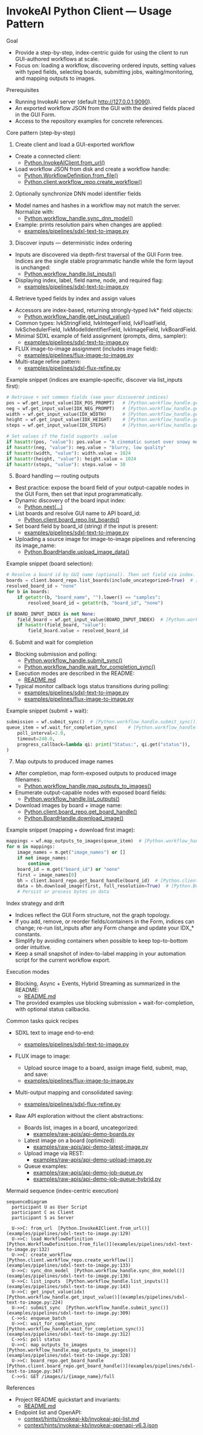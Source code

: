 # InvokeAI Python Client — Usage Pattern

Goal
- Provide a step-by-step, index-centric guide for using the client to run GUI-authored workflows at scale.
- Focus on: loading a workflow, discovering ordered inputs, setting values with typed fields, selecting boards, submitting jobs, waiting/monitoring, and mapping outputs to images.

Prerequisites
- Running InvokeAI server (default http://127.0.0.1:9090).
- An exported workflow JSON from the GUI with the desired fields placed in the GUI Form.
- Access to the repository examples for concrete references.

Core pattern (step-by-step)

1) Create client and load a GUI-exported workflow
- Create a connected client:
  - [Python.InvokeAIClient.from_url()](examples/pipelines/sdxl-text-to-image.py:129)
- Load workflow JSON from disk and create a workflow handle:
  - [Python.WorkflowDefinition.from_file()](examples/pipelines/sdxl-text-to-image.py:132)
  - [Python.client.workflow_repo.create_workflow()](examples/pipelines/sdxl-text-to-image.py:133)

2) Optionally synchronize DNN model identifier fields
- Model names and hashes in a workflow may not match the server. Normalize with:
  - [Python.workflow_handle.sync_dnn_model()](examples/pipelines/sdxl-text-to-image.py:136)
- Example: prints resolution pairs when changes are applied:
  - [examples/pipelines/sdxl-text-to-image.py](examples/pipelines/sdxl-text-to-image.py)

3) Discover inputs — deterministic index ordering
- Inputs are discovered via depth-first traversal of the GUI Form tree. Indices are the single stable programmatic handle while the form layout is unchanged:
  - [Python.workflow_handle.list_inputs()](examples/pipelines/sdxl-text-to-image.py:143)
- Displaying index, label, field name, node, and required flag:
  - [examples/pipelines/sdxl-text-to-image.py](examples/pipelines/sdxl-text-to-image.py)

4) Retrieve typed fields by index and assign values
- Accessors are index-based, returning strongly-typed Ivk* field objects:
  - [Python.workflow_handle.get_input_value()](examples/pipelines/sdxl-text-to-image.py:224)
- Common types: IvkStringField, IvkIntegerField, IvkFloatField, IvkSchedulerField, IvkModelIdentifierField, IvkImageField, IvkBoardField.
- Minimal SDXL example of field assignment (prompts, dims, sampler):
  - [examples/pipelines/sdxl-text-to-image.py](examples/pipelines/sdxl-text-to-image.py)
- FLUX image-to-image assignment (includes image field):
  - [examples/pipelines/flux-image-to-image.py](examples/pipelines/flux-image-to-image.py)
- Multi-stage refine pattern:
  - [examples/pipelines/sdxl-flux-refine.py](examples/pipelines/sdxl-flux-refine.py)

Example snippet (indices are example-specific, discover via list_inputs first):
```python
# Retrieve + set common fields (see your discovered indices)
pos = wf.get_input_value(IDX_POS_PROMPT)   # [Python.workflow_handle.get_input_value()](examples/pipelines/sdxl-text-to-image.py:224)
neg = wf.get_input_value(IDX_NEG_PROMPT)   # [Python.workflow_handle.get_input_value()](examples/pipelines/sdxl-text-to-image.py:228)
width = wf.get_input_value(IDX_WIDTH)      # [Python.workflow_handle.get_input_value()](examples/pipelines/sdxl-text-to-image.py:232)
height = wf.get_input_value(IDX_HEIGHT)    # [Python.workflow_handle.get_input_value()](examples/pipelines/sdxl-text-to-image.py:236)
steps = wf.get_input_value(IDX_STEPS)      # [Python.workflow_handle.get_input_value()](examples/pipelines/sdxl-text-to-image.py:240)

# Set values if the field supports .value
if hasattr(pos, "value"): pos.value = "A cinematic sunset over snowy mountains"
if hasattr(neg, "value"): neg.value = "blurry, low quality"
if hasattr(width, "value"): width.value = 1024
if hasattr(height, "value"): height.value = 1024
if hasattr(steps, "value"): steps.value = 30
```

5) Board handling — routing outputs
- Best practice: expose the board field of your output-capable nodes in the GUI Form, then set that input programmatically.
- Dynamic discovery of the board input index:
  - [Python.next(...)](examples/pipelines/sdxl-text-to-image.py:163)
- List boards and resolve GUI name to API board_id:
  - [Python.client.board_repo.list_boards()](examples/pipelines/sdxl-text-to-image.py:173)
- Set board field by board_id (string) if the input is present:
  - [examples/pipelines/sdxl-text-to-image.py](examples/pipelines/sdxl-text-to-image.py)
- Uploading a source image for image-to-image pipelines and referencing its image_name:
  - [Python.BoardHandle.upload_image_data()](examples/pipelines/flux-image-to-image.py:220)

Example snippet (board selection):
```python
# Resolve a board id by GUI name (optional). Then set field via index.
boards = client.board_repo.list_boards(include_uncategorized=True)  # [Python.client.board_repo.list_boards()](examples/pipelines/sdxl-text-to-image.py:173)
resolved_board_id = "none"
for b in boards:
    if getattr(b, "board_name", "").lower() == "samples":
        resolved_board_id = getattr(b, "board_id", "none")

if BOARD_INPUT_INDEX is not None:
    field_board = wf.get_input_value(BOARD_INPUT_INDEX)  # [Python.workflow_handle.get_input_value()](examples/pipelines/sdxl-text-to-image.py:261)
    if hasattr(field_board, "value"):
        field_board.value = resolved_board_id
```

6) Submit and wait for completion
- Blocking submission and polling:
  - [Python.workflow_handle.submit_sync()](examples/pipelines/sdxl-text-to-image.py:309)
  - [Python.workflow_handle.wait_for_completion_sync()](examples/pipelines/sdxl-text-to-image.py:312)
- Execution modes are described in the README:
  - [README.md](README.md:268)
- Typical monitor callback logs status transitions during polling:
  - [examples/pipelines/sdxl-text-to-image.py](examples/pipelines/sdxl-text-to-image.py)
  - [examples/pipelines/flux-image-to-image.py](examples/pipelines/flux-image-to-image.py)

Example snippet (submit + wait):
```python
submission = wf.submit_sync()  # [Python.workflow_handle.submit_sync()](examples/pipelines/sdxl-text-to-image.py:309)
queue_item = wf.wait_for_completion_sync(    # [Python.workflow_handle.wait_for_completion_sync()](examples/pipelines/sdxl-text-to-image.py:312)
    poll_interval=2.0,
    timeout=240.0,
    progress_callback=lambda qi: print("Status:", qi.get("status")),
)
```

7) Map outputs to produced image names
- After completion, map form-exposed outputs to produced image filenames:
  - [Python.workflow_handle.map_outputs_to_images()](examples/pipelines/sdxl-text-to-image.py:328)
- Enumerate output-capable nodes with exposed board fields:
  - [Python.workflow_handle.list_outputs()](examples/pipelines/flux-image-to-image.py:285)
- Download images by board + image name:
  - [Python.client.board_repo.get_board_handle()](examples/pipelines/sdxl-text-to-image.py:347)
  - [Python.BoardHandle.download_image()](examples/pipelines/sdxl-text-to-image.py:349)

Example snippet (mapping + download first image):
```python
mappings = wf.map_outputs_to_images(queue_item)  # [Python.workflow_handle.map_outputs_to_images()](examples/pipelines/sdxl-text-to-image.py:328)
for m in mappings:
    image_names = m.get("image_names") or []
    if not image_names:
        continue
    board_id = m.get("board_id") or "none"
    first = image_names[0]
    bh = client.board_repo.get_board_handle(board_id)  # [Python.client.board_repo.get_board_handle()](examples/pipelines/sdxl-text-to-image.py:347)
    data = bh.download_image(first, full_resolution=True)  # [Python.BoardHandle.download_image()](examples/pipelines/sdxl-text-to-image.py:349)
    # Persist or process bytes in data
```

Index strategy and drift
- Indices reflect the GUI Form structure, not the graph topology.
- If you add, remove, or reorder fields/containers in the Form, indices can change; re-run list_inputs after any Form change and update your IDX_* constants.
- Simplify by avoiding containers when possible to keep top-to-bottom order intuitive.
- Keep a small snapshot of index-to-label mapping in your automation script for the current workflow export.

Execution modes
- Blocking, Async + Events, Hybrid Streaming as summarized in the README:
  - [README.md](README.md:268)
- The provided examples use blocking submission + wait-for-completion, with optional status callbacks.

Common tasks quick recipes

- SDXL text to image end-to-end:
  - [examples/pipelines/sdxl-text-to-image.py](examples/pipelines/sdxl-text-to-image.py)

- FLUX image to image:
  - Upload source image to a board, assign image field, submit, map, and save:
  - [examples/pipelines/flux-image-to-image.py](examples/pipelines/flux-image-to-image.py)

- Multi-output mapping and consolidated saving:
  - [examples/pipelines/sdxl-flux-refine.py](examples/pipelines/sdxl-flux-refine.py)

- Raw API exploration without the client abstractions:
  - Boards list, images in a board, uncategorized:
    - [examples/raw-apis/api-demo-boards.py](examples/raw-apis/api-demo-boards.py)
  - Latest image on a board (optimized):
    - [examples/raw-apis/api-demo-latest-image.py](examples/raw-apis/api-demo-latest-image.py)
  - Upload image via REST:
    - [examples/raw-apis/api-demo-upload-image.py](examples/raw-apis/api-demo-upload-image.py)
  - Queue examples:
    - [examples/raw-apis/api-demo-job-queue.py](examples/raw-apis/api-demo-job-queue.py)
    - [examples/raw-apis/api-demo-job-queue-hybrid.py](examples/raw-apis/api-demo-job-queue-hybrid.py)

Mermaid sequence (index-centric execution)
```mermaid
sequenceDiagram
  participant U as User Script
  participant C as Client
  participant S as Server

  U->>C: from_url  [Python.InvokeAIClient.from_url()](examples/pipelines/sdxl-text-to-image.py:129)
  U->>C: load WorkflowDefinition  [Python.WorkflowDefinition.from_file()](examples/pipelines/sdxl-text-to-image.py:132)
  U->>C: create_workflow  [Python.client.workflow_repo.create_workflow()](examples/pipelines/sdxl-text-to-image.py:133)
  U->>C: sync_dnn_model  [Python.workflow_handle.sync_dnn_model()](examples/pipelines/sdxl-text-to-image.py:136)
  U->>C: list_inputs  [Python.workflow_handle.list_inputs()](examples/pipelines/sdxl-text-to-image.py:143)
  U->>C: get_input_value(idx)  [Python.workflow_handle.get_input_value()](examples/pipelines/sdxl-text-to-image.py:224)
  U->>C: submit_sync  [Python.workflow_handle.submit_sync()](examples/pipelines/sdxl-text-to-image.py:309)
  C->>S: enqueue_batch
  U->>C: wait_for_completion_sync  [Python.workflow_handle.wait_for_completion_sync()](examples/pipelines/sdxl-text-to-image.py:312)
  C->>S: poll status
  U->>C: map_outputs_to_images  [Python.workflow_handle.map_outputs_to_images()](examples/pipelines/sdxl-text-to-image.py:328)
  U->>C: board_repo.get_board_handle  [Python.client.board_repo.get_board_handle()](examples/pipelines/sdxl-text-to-image.py:347)
  C->>S: GET /images/i/{image_name}/full
```

References
- Project README quickstart and invariants:
  - [README.md](README.md)
- Endpoint list and OpenAPI:
  - [context/hints/invokeai-kb/invokeai-api-list.md](context/hints/invokeai-kb/invokeai-api-list.md)
  - [context/hints/invokeai-kb/invokeai-openapi-v6.3.json](context/hints/invokeai-kb/invokeai-openapi-v6.3.json)

